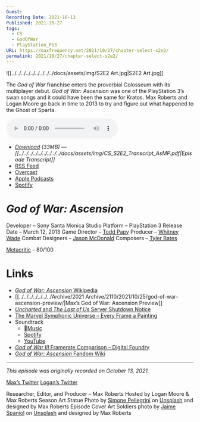 ```yaml
---
Guest: 
Recording Date: 2021-10-13
Published: 2021-10-27
tags:
  - CS
  - GodOfWar
  - PlayStation_PS3
URL: https://maxfrequency.net/2021/10/27/chapter-select-s2e2/
permalink: 2021/10/27/chapter-select-s2e2/
---
```

![[../../../../../../../../../docs/assets/img/S2E2 Art.jpg|S2E2 Art.jpg]]

The *God of War* franchise enters the proverbial Colosseum with its multiplayer debut. *God of War: Ascension* was one of the PlayStation 3’s swan songs and it could have been the same for Kratos. Max Roberts and Logan Moore go back in time to 2013 to try and figure out what happened to the Ghost of Sparta.

<audio controls>
  <source src="https://traffic.libsyn.com/chapterselectpod/CS_S2E2_Final.mp3">
</audio>

- *[Download](https://traffic.libsyn.com/chapterselectpod/CS_S2E2_Final.mp3) (33MB)  — [[../../../../../../../../../docs/assets/img/CS_S2E2_Transcript_AsMP.pdf|Episode Transcript]]*
- [RSS Feed](https://chapterselectpod.libsyn.com/rss)
- [Overcast](https://overcast.fm/itunes1568777352/chapter-select)
- [Apple Podcasts](https://podcasts.apple.com/us/podcast/chapter-select/id1568777352)
- [Spotify](https://open.spotify.com/show/4f1TLZXbwtSX7uHROe9KlS)
# *God of War: Ascension*

Developer – Sony Santa Monica Studio
Platform – PlayStation 3
Release Date – March 12, 2013
Game Director – [Todd Papy](https://www.mobygames.com/developer/sheet/view/developerId,105409/)
Producer – [Whitney Wade](https://www.mobygames.com/developer/sheet/view/developerId,181466/)
Combat Designers – [Jason McDonald](https://www.mobygames.com/developer/sheet/view/developerId,4707/)
Composers – [Tyler Bates](https://en.wikipedia.org/wiki/Tyler_Bates)

[Metacritic](https://www.metacritic.com/game/playstation-3/god-of-war-ascension) – 80/100
# Links

- [*God of War: Ascension* Wikipedia](https://en.wikipedia.org/wiki/God_of_War:_Ascension)
- [[../../../../../../../Archive/2021 Archive/2110/2021/10/25/god-of-war-ascension-preview/|Max’s God of War: Ascension Preview]]
- [*Uncharted* and *The Last of Us* Server Shutdown Notice](https://www.naughtydog.com/blog/uncharted_the_last_of_us_multiplayer_ps3_offline_september_3_2019)
- [The Marvel Symphonic Universe – Every Frame a Painting](https://youtu.be/7vfqkvwW2fs)
- Soundtrack
	- [Music](https://music.apple.com/us/album/god-of-war-ascension-original-soundtrack/1553244230)
	- [Spotify](https://open.spotify.com/album/5HbN8AlVNXadPJglFJI8EC)
	- [YouTube](https://www.youtube.com/playlist?list=OLAK5uy_kzINe0rviiOfK8Pc2VUjacVS_qAguyWJU)
- [*God of War III* Framerate Comparison – Digital Foundry](https://youtu.be/pXHr0Se-cto)
- [*God of War: Ascension* Fandom Wiki](https://godofwar.fandom.com/wiki/God_of_War:_Ascension#Prologue)

---
*This episode was originally recorded on October 13, 2021.*

[Max’s Twitter](https://www.twitter.com/maxroberts143)
[Logan’s Twitter](https://www.twitter.com/mooreman12)

Researcher, Editor, and Producer – Max Roberts
Hosted by Logan Moore & Max Roberts
Season Art Statue Photo by [Simone Pellegrini](https://unsplash.com/@mazerone) on [Unsplash](https://unsplash.com/photos/L3QG_OBluT0) and designed by Max Roberts
Episode Cover Art Soldiers photo by [Jaime Spaniol](https://unsplash.com/@jaimespaniol) on [Unsplash](https://unsplash.com/photos/-L0N74GWsq8) and designed by Max Roberts